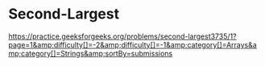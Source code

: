 # Second-Largest
https://practice.geeksforgeeks.org/problems/second-largest3735/1?page=1&amp;difficulty[]=-2&amp;difficulty[]=-1&amp;category[]=Arrays&amp;category[]=Strings&amp;sortBy=submissions
